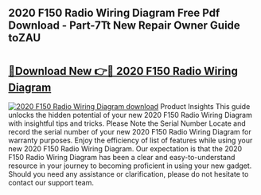 ## 2020 F150 Radio Wiring Diagram Free Pdf Download - Part-7Tt New Repair Owner Guide toZAU

# <h2><a href="http://dfjjk4h.blite.top/?on=2020+F150+Radio+Wiring+Diagram">🔗Download New 👉🔴 2020 F150 Radio Wiring Diagram</a></h2>

[![2020 F150 Radio Wiring Diagram download](https://i.imgur.com/lujVjoI.png)](http://dfjjk4h.blite.top/?on=2020+F150+Radio+Wiring+Diagram)
Product Insights This guide unlocks the hidden potential of your new 2020 F150 Radio Wiring Diagram with insightful tips and tricks. Please Note the Serial Number Locate and record the serial number of your new 2020 F150 Radio Wiring Diagram for warranty purposes. Enjoy the efficiency of list of features while using your new 2020 F150 Radio Wiring Diagram. Our expectation is that the 2020 F150 Radio Wiring Diagram has been a clear and easy-to-understand resource in your journey to becoming proficient in using your new gadget. Should you need any assistance or clarification, please do not hesitate to contact our support team.
